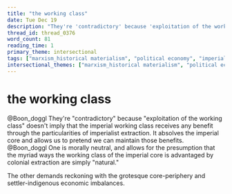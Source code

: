 ```yaml
---
title: "the working class"
date: Tue Dec 19
description: "They're 'contradictory' because 'exploitation of the working class' doesn't imply that the imperial working class receives any benefit through the..."
thread_id: thread_0376
word_count: 81
reading_time: 1
primary_theme: intersectional
tags: ["marxism_historical materialism", "political economy", "imperialism_colonialism"]
intersectional_themes: ["marxism_historical materialism", "political economy", "imperialism_colonialism"]
---
```


# the working class

@Boon_doggl They're "contradictory" because "exploitation of the working class" doesn't imply that the imperial working class receives any benefit through the particularities of imperialist extraction. It absolves the imperial core and allows us to pretend we can maintain those benefits. @Boon_doggl One is morally neutral, and allows for the presumption that the myriad ways the working class of the imperial core is advantaged by colonial extraction are simply "natural."

The other demands reckoning with the grotesque core-periphery and settler-indigenous economic imbalances.